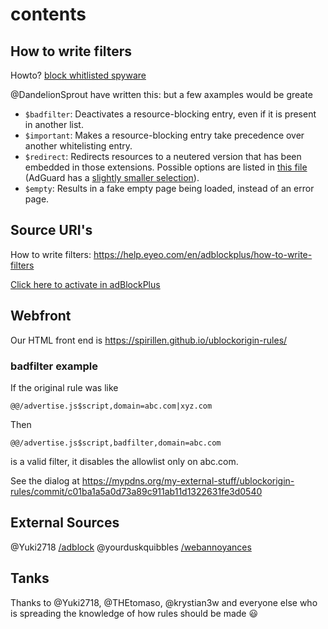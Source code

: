 # contents

How to write filters
--------------------
Howto? [block whitlisted spyware](https://github.com/easylist/easylist/issues/4529)

@DandelionSprout have written this: [](https://github.com/DandelionSprout/adfilt/blob/master/Wiki/SyntaxMeaningsThatAreActuallyHumanReadable.md#blocking) but a few axamples would be greate


* `$badfilter`: Deactivates a resource-blocking entry, even if it is present in another list.
* `$important`: Makes a resource-blocking entry take precedence over another whitelisting entry.
* `$redirect`: Redirects resources to a neutered version that has been embedded in those extensions. Possible options are listed in
    [this file](https://github.com/gorhill/uBlock/blob/master/src/js/redirect-engine.js)
    (AdGuard has a [slightly smaller selection](https://github.com/AdguardTeam/AdguardBrowserExtension/blob/master/Extension/lib/filter/rules/scriptlets/redirects.yml)).
* `$empty`: Results in a fake empty page being loaded, instead of an error page.


## Source URI's
How to write filters: <https://help.eyeo.com/en/adblockplus/how-to-write-filters>

[Click here to activate in adBlockPlus](https://subscribe.adblockplus.org/?location=https://spirillen.github.io/ublockorigin-rules/blockrules.txt&title=My%20Privacy%20DNS)

## Webfront
Our HTML front end is <https://spirillen.github.io/ublockorigin-rules/>

### badfilter example
If the original rule was like
```
@@/advertise.js$script,domain=abc.com|xyz.com
```
Then
```
@@/advertise.js$script,badfilter,domain=abc.com
```
is a valid filter, it disables the allowlist only on abc.com.

See the dialog at <https://mypdns.org/my-external-stuff/ublockorigin-rules/commit/c01ba1a5a0d73a89c911ab11d1322631fe3d0540>

## External Sources
@Yuki2718 [/adblock](https://github.com/Yuki2718/adblock)
@yourduskquibbles [/webannoyances](https://github.com/yourduskquibbles/webannoyances)

## Tanks
Thanks to @Yuki2718, @THEtomaso, @krystian3w and everyone else who is spreading the knowledge of how rules should be made :smiley:
